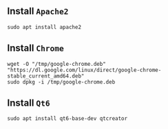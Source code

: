 ## Install `Apache2`

```shell
sudo apt install apache2
```

## Install `Chrome`

```shell
wget -O "/tmp/google-chrome.deb" "https://dl.google.com/linux/direct/google-chrome-stable_current_amd64.deb"
sudo dpkg -i /tmp/google-chrome.deb
```

## Install `Qt6`

```shell
sudo apt install qt6-base-dev qtcreator
```